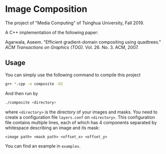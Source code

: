 # Image Composition

The project of "Media Computing" of Tsinghua University, Fall 2019.

A C++ implementation of the following paper:

Agarwala, Aseem. "Efficient gradient-domain compositing using quadtrees." _ACM Transactions on Graphics (TOG)._ Vol. 26. No. 3. ACM, 2007.

## Usage

You can simply use the following command to compile this project
```bash
g++ *.cpp -o composite -O2
```

And then run by
```bash
./composite <directory>
```
where `<directory>` is the directory of your images and masks. You need to create a configuration file `layers.conf` on `<directory>`. This configuration file contains multiple lines, each of which has 4 components separated by whitespace describing an image and its mask:
```
<image path> <mask path> <offset_x> <offset_y>
```

You can find an example in `examples`.
